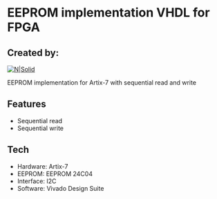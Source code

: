# EEPROM implementation VHDL for FPGA
##  Created by:
[![N|Solid](https://i.imgur.com/zk7PUsqm.jpg)](https://nodesource.com/products/nsolid)



EEPROM implementation for Artix-7 with sequential read and write 



## Features

- Sequential read
- Sequential write

## Tech

- Hardware: Artix-7
- EEPROM: EEPROM 24C04 
- Interface: I2C 
- Software: Vivado Design Suite







